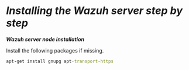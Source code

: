 # _Installing the Wazuh server step by step_

_**Wazuh server node installation**_

Install the following packages if missing.

```cmd
apt-get install gnupg apt-transport-https
```




